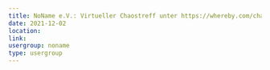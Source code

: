 ```yaml
---
title: NoName e.V.: Virtueller Chaostreff unter https://whereby.com/chaos-hd?roundedCornersOff
date: 2021-12-02
location: 
link: 
usergroup: noname
type: usergroup
---
```

